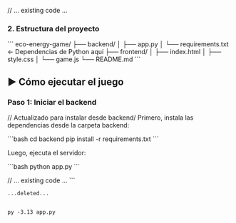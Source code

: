 // ... existing code ...

### 2. Estructura del proyecto

\`\`\`
eco-energy-game/
├── backend/
│   ├── app.py
│   └── requirements.txt  ← Dependencias de Python aquí
├── frontend/
│   ├── index.html
│   ├── style.css
│   └── game.js
└── README.md
\`\`\`

## ▶️ Cómo ejecutar el juego

### Paso 1: Iniciar el backend

// <CHANGE> Actualizado para instalar desde backend/
Primero, instala las dependencias desde la carpeta backend:

\`\`\`bash
cd backend
pip install -r requirements.txt
\`\`\`

Luego, ejecuta el servidor:

\`\`\`bash
python app.py
\`\`\`

// ... existing code ...
\`\`\`

```typescriptreact file="requirements.txt" isDeleted="true"
...deleted...


py -3.13 app.py